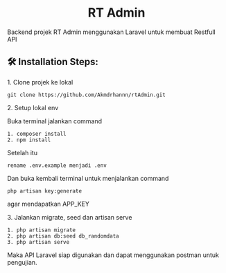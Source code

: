 <h1 align="center" id="title">RT Admin</h1>

<p id="description">Backend projek RT Admin menggunakan Laravel untuk membuat Restfull API</p>

<h2>🛠️ Installation Steps:</h2>

<p>1. Clone projek ke lokal</p>

```
git clone https://github.com/Akmdrhannn/rtAdmin.git
```

<p>2. Setup lokal env</p>
Buka terminal jalankan command

```
1. composer install
2. npm install
```

Setelah itu 
```
rename .env.example menjadi .env
```
Dan buka kembali terminal untuk menjalankan command
```
php artisan key:generate
```
agar mendapatkan APP_KEY
<p>3. Jalankan migrate, seed dan artisan serve</p>

```
1. php artisan migrate
2. php artisan db:seed db_randomdata
3. php artisan serve
```


Maka API Laravel siap digunakan dan dapat menggunakan postman untuk pengujian.


